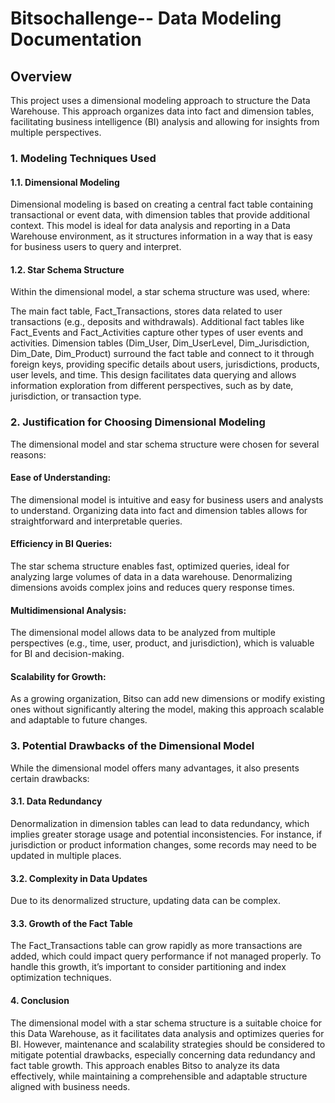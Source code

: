 # Bitsochallenge-- Data Modeling Documentation
## Overview
This project uses a dimensional modeling approach to structure the Data Warehouse. This approach organizes data into fact and dimension tables, facilitating business intelligence (BI) analysis and allowing for insights from multiple perspectives.

### 1. Modeling Techniques Used
   #### 1.1. Dimensional Modeling
Dimensional modeling is based on creating a central fact table containing transactional or event data, with dimension tables that provide additional context. This model is ideal for data analysis and reporting in a Data Warehouse environment, as it structures information in a way that is easy for business users to query and interpret.

  #### 1.2. Star Schema Structure
Within the dimensional model, a star schema structure was used, where:

The main fact table, Fact_Transactions, stores data related to user transactions (e.g., deposits and withdrawals).
Additional fact tables like Fact_Events and Fact_Activities capture other types of user events and activities.
Dimension tables (Dim_User, Dim_UserLevel, Dim_Jurisdiction, Dim_Date, Dim_Product) surround the fact table and connect to it through foreign keys, providing specific details about users, jurisdictions, products, user levels, and time.
This design facilitates data querying and allows information exploration from different perspectives, such as by date, jurisdiction, or transaction type.

### 2. Justification for Choosing Dimensional Modeling
The dimensional model and star schema structure were chosen for several reasons:

#### Ease of Understanding: 
The dimensional model is intuitive and easy for business users and analysts to understand. Organizing data into fact and dimension tables allows for straightforward and interpretable queries.
#### Efficiency in BI Queries: 
The star schema structure enables fast, optimized queries, ideal for analyzing large volumes of data in a data warehouse. Denormalizing dimensions avoids complex joins and reduces query response times.
#### Multidimensional Analysis: 
The dimensional model allows data to be analyzed from multiple perspectives (e.g., time, user, product, and jurisdiction), which is valuable for BI and decision-making.

#### Scalability for Growth: 
As a growing organization, Bitso can add new dimensions or modify existing ones without significantly altering the model, making this approach scalable and adaptable to future changes.


### 3. Potential Drawbacks of the Dimensional Model
While the dimensional model offers many advantages, it also presents certain drawbacks:

#### 3.1. Data Redundancy
Denormalization in dimension tables can lead to data redundancy, which implies greater storage usage and potential inconsistencies. For instance, if jurisdiction or product information changes, some records may need to be updated in multiple places.

#### 3.2. Complexity in Data Updates
Due to its denormalized structure, updating data can be complex. 

#### 3.3. Growth of the Fact Table
The Fact_Transactions table can grow rapidly as more transactions are added, which could impact query performance if not managed properly. To handle this growth, it’s important to consider partitioning and index optimization techniques.

#### 4. Conclusion
The dimensional model with a star schema structure is a suitable choice for this Data Warehouse, as it facilitates data analysis and optimizes queries for BI. However, maintenance and scalability strategies should be considered to mitigate potential drawbacks, especially concerning data redundancy and fact table growth. This approach enables Bitso to analyze its data effectively, while maintaining a comprehensible and adaptable structure aligned with business needs.
